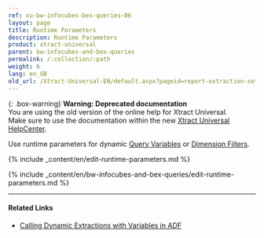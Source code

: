 ```yaml
---
ref: xu-bw-infocubes-bex-queries-06
layout: page
title: Runtime Parameters
description: Runtime Parameters
product: xtract-universal
parent: bw-infocubes-and-bex-queries
permalink: /:collection/:path
weight: 6
lang: en_GB
old_url: /Xtract-Universal-EN/default.aspx?pageid=report-extraction-settings
---
```


{: .box-warning}
**Warning: Deprecated documentation** <br>
You are using the old version of the online help for Xtract Universal.<br>
Make sure to use the documentation within the new [Xtract Universal HelpCenter](https://helpcenter.theobald-software.com/xtract-universal/documentation/introduction/).

Use runtime parameters for dynamic [Query Variables](./variables) or [Dimension Filters](./bw-cube-extraction-define#setting-a-dimension-filter).

{% include _content/en/edit-runtime-parameters.md %}

{% include _content/en/bw-infocubes-and-bex-queries/edit-runtime-parameters.md %}

*****

#### Related Links
- [Calling Dynamic Extractions with Variables in ADF](https://kb.theobald-software.com/xtract-universal/calling-dynamic-extractions-with-variables-in-adf)